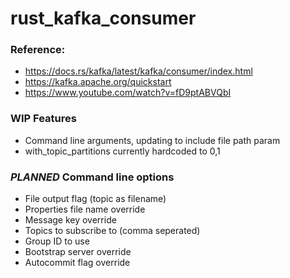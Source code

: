 # rust_kafka_consumer

### Reference:
- https://docs.rs/kafka/latest/kafka/consumer/index.html
- https://kafka.apache.org/quickstart
- https://www.youtube.com/watch?v=fD9ptABVQbI

### WIP Features
- Command line arguments, updating to include file path param
- with_topic_partitions currently hardcoded to 0,1

### *PLANNED* Command line options
- File output flag (topic as filename)
- Properties file name override
- Message key override
- Topics to subscribe to (comma seperated)
- Group ID to use
- Bootstrap server override
- Autocommit flag override